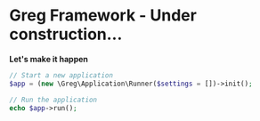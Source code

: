 # Greg Framework - Under construction...

**Let's make it happen**

```php
// Start a new application
$app = (new \Greg\Application\Runner($settings = [])->init();

// Run the application
echo $app->run();
```
